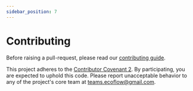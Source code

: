 ```yaml
---
sidebar_position: 7
---
```


# Contributing

Before raising a pull-request, please read our [contributing guide](https://github.com/EcoFlowJS/eco-flow/blob/main/CONTRIBUTING.md).

This project adheres to the [Contributor Covenant 2](https://www.contributor-covenant.org/version/2/1/code_of_conduct/). By participating, you are expected to uphold this code. Please report unacceptable behavior to any of the project's core team at teams.ecoflow@gmail.com.
